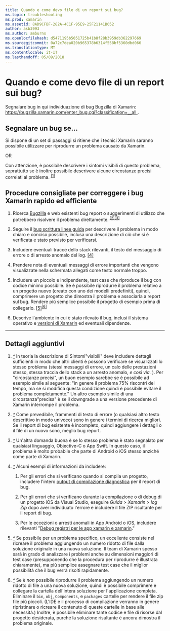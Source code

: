 ```yaml
---
title: Quando e come devo file di un report sui bug?
ms.topic: troubleshooting
ms.prod: xamarin
ms.assetid: 8AD9CFBF-282A-4C1F-95E9-25F21141B052
author: asb3993
ms.author: amburns
ms.openlocfilehash: d5471195b5051725b41b8f28b3959db362297669
ms.sourcegitcommit: 0a72c7dea020b965378b6314f558bf5360dbd066
ms.translationtype: MT
ms.contentlocale: it-IT
ms.lasthandoff: 05/09/2018
---
```

# <a name="when-and-how-should-i-file-a-bug-report"></a>Quando e come devo file di un report sui bug?


Segnalare bug in qui individuazione di bug Bugzilla di Xamarin: [ https://bugzilla.xamarin.com/enter_bug.cgi?classification=__all ](https://bugzilla.xamarin.com/enter_bug.cgi?classification=__all).

## <a name="file-a-bug-if"></a>Segnalare un bug se...


Si dispone di un set di passaggi si ritiene che i tecnici Xamarin saranno possibile utilizzare per riprodurre un problema causato da Xamarin.

OR

Con attenzione, è possibile descrivere i sintomi visibili di questo problema, soprattutto se è inoltre possibile descrivere alcune circostanze precisi correlati al problema. <sup> [[1]](#note-1)</sup>


## <a name="best-practices-to-help-xamarin-address-bugs-quickly-and-efficiently"></a>Procedure consigliate per correggere i bug Xamarin rapido ed efficiente


1. <a name="ref-1" />Ricerca [Bugzilla](https://bugzilla.xamarin.com/query.cgi?format=specific&amp;bug_status=__all__) e web esistenti bug report o suggerimenti di utilizzo che potrebbero risolvere il problema direttamente.<sup> [[2]](#note-2)</sup><sup>[[3]](#note-3)</sup>

1. <a name="ref-2" />Seguire il [bug scrittura linee guida](https://bugzilla.xamarin.com/page.cgi?id=bug-writing.html) per descrivere il problema in modo chiaro e conciso possibile, inclusa una descrizione di ciò che si è verificata e stato previsto per verificarsi.

1. <a name="ref-3" />Includere eventuali tracce dello stack rilevanti, il testo del messaggio di errore o di arresto anomalo del log. <sup>[[4]](#note-4)</sup>

1. <a name="ref-4" />Prendere nota di eventuali messaggi di errore importanti che vengono visualizzate nella schermata allegati come testo normale troppo.

1. <a name="ref-5" />Includere un piccolo e indipendente, test case che riproduce il bug con codice minimo possibile.  Se è possibile riprodurre il problema relativo a un progetto nuovo (creato con uno dei modelli predefiniti), quindi, comprimere un progetto che dimostra il problema e associarla a report sul bug.  Rendere più semplice possibile il progetto di esempio prima di collegarlo. <sup> [[5]](#note-5)</sup><sup>[[6]](#note-6)</sup>

1. <a name="ref-6" />Descrive l'ambiente in cui è stato rilevato il bug, inclusi il sistema operativo e [versioni di Xamarin](~/cross-platform/troubleshooting/questions/version-logs.md) ed eventuali dipendenze.

---

## <a name="additional-details"></a>Dettagli aggiuntivi

1. <a name="note-1" />[*^*](#ref-1) In teoria la descrizione di Sintomi"visibili" deve includere dettagli sufficienti in modo che altri clienti è possono verificare se visualizzati lo stesso problema (stessi messaggi di errore, un calo delle prestazioni stesso, stessa traccia dello stack a un arresto anomalo, _e così via._ ). Per "circostanze precisi", un buon esempio sarebbe se è possibile ad esempio simile al seguente: "in genere il problema 75% riscontri del tempo, ma se si modifica questa condizione quindi è possibile evitare il problema completamente." Un altro esempio simile di una circostanza"precisa" è se il downgrade a una versione precedente di Xamarin interrompe il problema.

1. <a name="note-2" />[*^*](#ref-2) Come prevedibile, frammenti di testo di errore (o qualsiasi altro testo descrittivo in modo univoco) sono in genere i termini di ricerca migliori. Se il report di bug esistente è incompleto, quindi aggiungere i dettagli o il file di un nuovo sono, meglio bug report.

1. <a name="note-3" />[*^*](#ref-3) Un'altra domanda buona è se lo stesso problema è stato segnalato per qualsiasi linguaggio, Objective-C o App Swift. In questo caso, il problema è molto probabile che parte di Android o iOS stesso anziché come parte di Xamarin.

1. <a name="note-4" />[*^*](#ref-4) Alcuni esempi di informazioni da includere:

    1. Per gli errori che si verificano quando si compila un progetto, includere l'intero [output di compilazione diagnostica](~/android/troubleshooting/troubleshooting.md#Diagnostic_MSBuild_Output) per il report di bug.
    
    1. Per gli errori che si verificano durante la compilazione o di debug di un progetto iOS da Visual Studio, eseguire _Guida > Xamarin > log Zip_ dopo aver individuato l'errore e includere il file ZIP risultante per il report di bug.
    
    1. Per le eccezioni o arresti anomali in App Android o iOS, includere rilevanti "[Debug registri per le app xamarin e xamarin](~/cross-platform/troubleshooting/questions/version-logs.md#debug-logs-for-xamarin-apps)."

1. <a name="note-5" />[*^*](#ref-5) Se possibile per un problema specifico, un eccellente consiste nel ricreare il problema aggiungendo un numero ridotto di file dalla soluzione originale in una nuova soluzione. Il team di Xamarin spesso sarà in grado di analizzare i problemi anche su dimensioni maggiori di test case (presupponendo che la procedura per riprodurre è illustrata chiaramente), ma più semplice assegnare test case che il miglior possibilità che il bug verrà risolti rapidamente.


1. <a name="note-6" />[*^*](#ref-6) Se è _non_ possibile riprodurre il problema aggiungendo un numero ridotto di file a una nuova soluzione, quindi è possibile comprimere e collegare la cartella dell'intera soluzione per l'applicazione completa. Eliminare il `bin`, `obj`, `Components`, e `packages` cartelle per rendere il file zip file più piccoli. (L'IDE e il processo di compilazione verranno in genere ripristinare o ricreare il contenuto di queste cartelle in base alle necessità.) Inoltre, è possibile eliminare tante codice e file di risorse dal progetto desiderata, purché la soluzione risultante è ancora dimostra il problema originale.

